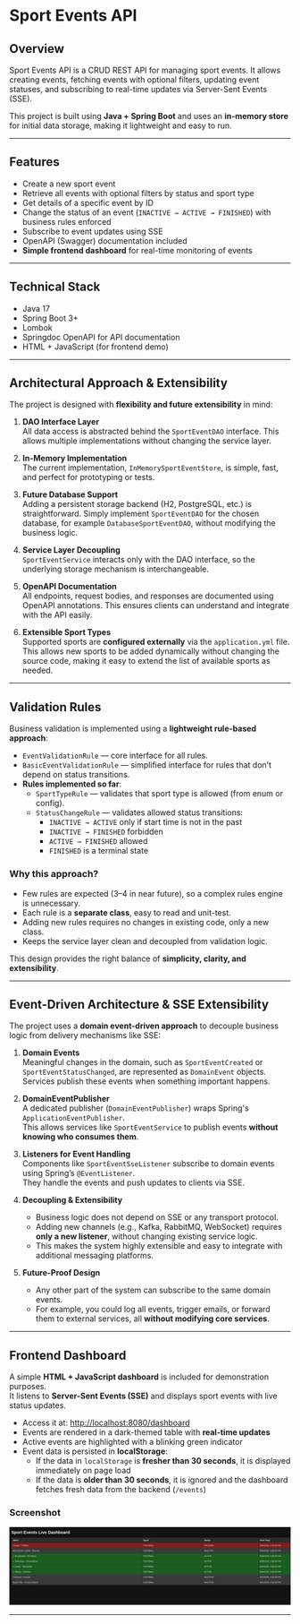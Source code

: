 # Sport Events API

## Overview

Sport Events API is a CRUD REST API for managing sport events. It allows creating events, fetching events with optional
filters, updating event statuses, and subscribing to real-time updates via Server-Sent Events (SSE).

This project is built using **Java + Spring Boot** and uses an **in-memory store** for initial data storage,
making it lightweight and easy to run.

---

## Features

- Create a new sport event
- Retrieve all events with optional filters by status and sport type
- Get details of a specific event by ID
- Change the status of an event (`INACTIVE → ACTIVE → FINISHED`) with business rules enforced
- Subscribe to event updates using SSE
- OpenAPI (Swagger) documentation included
- **Simple frontend dashboard** for real-time monitoring of events

---

## Technical Stack

- Java 17
- Spring Boot 3+
- Lombok
- Springdoc OpenAPI for API documentation
- HTML + JavaScript (for frontend demo)

---

## Architectural Approach & Extensibility

The project is designed with **flexibility and future extensibility** in mind:

1. **DAO Interface Layer**  
   All data access is abstracted behind the `SportEventDAO` interface. This allows multiple implementations without changing the service layer.

2. **In-Memory Implementation**  
   The current implementation, `InMemorySportEventStore`, is simple, fast, and perfect for prototyping or tests.

3. **Future Database Support**  
   Adding a persistent storage backend (H2, PostgreSQL, etc.) is straightforward. Simply implement `SportEventDAO` for the chosen database, for example `DatabaseSportEventDAO`, without modifying the business logic.

4. **Service Layer Decoupling**  
   `SportEventService` interacts only with the DAO interface, so the underlying storage mechanism is interchangeable.

5. **OpenAPI Documentation**  
   All endpoints, request bodies, and responses are documented using OpenAPI annotations. This ensures clients can understand and integrate with the API easily.

6. **Extensible Sport Types**  
   Supported sports are **configured externally** via the `application.yml` file. This allows new sports to be added dynamically without changing the source code, making it easy to extend the list of available sports as needed.

---


## Validation Rules

Business validation is implemented using a **lightweight rule-based approach**:

- `EventValidationRule` — core interface for all rules.
- `BasicEventValidationRule` — simplified interface for rules that don’t depend on status transitions.
- **Rules implemented so far**:
   - `SportTypeRule` — validates that sport type is allowed (from enum or config).
   - `StatusChangeRule` — validates allowed status transitions:
      - `INACTIVE → ACTIVE` only if start time is not in the past
      - `INACTIVE → FINISHED` forbidden
      - `ACTIVE → FINISHED` allowed
      - `FINISHED` is a terminal state

### Why this approach?

- Few rules are expected (3–4 in near future), so a complex rules engine is unnecessary.
- Each rule is a **separate class**, easy to read and unit-test.
- Adding new rules requires no changes in existing code, only a new class.
- Keeps the service layer clean and decoupled from validation logic.

This design provides the right balance of **simplicity, clarity, and extensibility**.

---

## Event-Driven Architecture & SSE Extensibility

The project uses a **domain event-driven approach** to decouple business logic from delivery mechanisms like SSE:

1. **Domain Events**  
   Meaningful changes in the domain, such as `SportEventCreated` or `SportEventStatusChanged`, are represented as `DomainEvent` objects.  
   Services publish these events when something important happens.

2. **DomainEventPublisher**  
   A dedicated publisher (`DomainEventPublisher`) wraps Spring's `ApplicationEventPublisher`.  
   This allows services like `SportEventService` to publish events **without knowing who consumes them**.

3. **Listeners for Event Handling**  
   Components like `SportEventSseListener` subscribe to domain events using Spring’s `@EventListener`.  
   They handle the events and push updates to clients via SSE.

4. **Decoupling & Extensibility**
    - Business logic does not depend on SSE or any transport protocol.
    - Adding new channels (e.g., Kafka, RabbitMQ, WebSocket) requires **only a new listener**, without changing existing service logic.
    - This makes the system highly extensible and easy to integrate with additional messaging platforms.

5. **Future-Proof Design**
    - Any other part of the system can subscribe to the same domain events.
    - For example, you could log all events, trigger emails, or forward them to external services, all **without modifying core services**.

---

## Frontend Dashboard

A simple **HTML + JavaScript dashboard** is included for demonstration purposes.  
It listens to **Server-Sent Events (SSE)** and displays sport events with live status updates.

- Access it at: [http://localhost:8080/dashboard](http://localhost:8080/dashboard)
- Events are rendered in a dark-themed table with **real-time updates**
- Active events are highlighted with a blinking green indicator
- Event data is persisted in **localStorage**:
   - If the data in `localStorage` is **fresher than 30 seconds**, it is displayed immediately on page load
   - If the data is **older than 30 seconds**, it is ignored and the dashboard fetches fresh data from the backend (`/events`)

### Screenshot

![Dashboard Screenshot](screenshots/dashboard.png)

---


